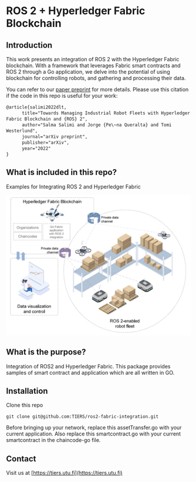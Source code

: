 # ROS 2 + Hyperledger Fabric Blockchain

## Introduction

This work presents an integration of ROS 2 with the Hyperledger Fabric blockchain. With a framework that leverages Fabric smart contracts and ROS 2 through a Go application, we delve into the potential of using blockchain for controlling robots, and gathering and processing their data. 

You can refer to our [paper preprint](https://arxiv.org/abs/2203.03426) for more details. Please use this citation if the code in this repo is useful for your work:
```
@article{salimi2022dlt, 
      title="Towards Managing Industrial Robot Fleets with Hyperledger Fabric Blockchain and {ROS} 2", 
      author="Salma Salimi and Jorge {Pe\~na Queralta} and Tomi Westerlund", 
      journal="arXiv preprint", 
      publisher="arXiv", 
      year="2022"
}
```


## What is included in this repo?

Examples for Integrating ROS 2 and Hyperledger Fabric

![](fig/ros2fabric.png)

## What is the purpose?

Integration of ROS2 and Hyperledger Fabric. This package provides samples of smart contract and application which are all written in GO.

## Installation

Clone this repo 
```
git clone git@github.com:TIERS/ros2-fabric-integration.git
```

Before bringing up your network, replace this assetTransfer.go with your current application. Also replace this smartcontract.go with your current smartcontract in the chaincode-go file.

## Contact

Visit us at [https://tiers.utu.fi](https://tiers.utu.fi)

